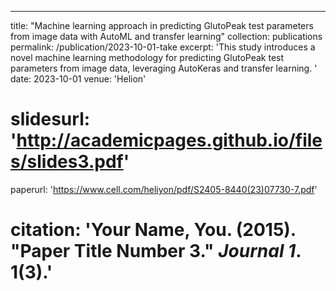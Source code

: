 ---
title: "Machine learning approach in predicting GlutoPeak test parameters from image data with AutoML and transfer learning"
collection: publications
permalink: /publication/2023-10-01-take
excerpt: 'This study introduces a novel machine learning methodology for predicting GlutoPeak test parameters from image data, leveraging AutoKeras and transfer learning. '
date: 2023-10-01
venue: 'Helion'
# slidesurl: 'http://academicpages.github.io/files/slides3.pdf'
paperurl: 'https://www.cell.com/heliyon/pdf/S2405-8440(23)07730-7.pdf'
# citation: 'Your Name, You. (2015). &quot;Paper Title Number 3.&quot; <i>Journal 1</i>. 1(3).'